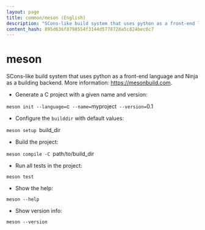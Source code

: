 ```yaml
---
layout: page
title: common/meson (English)
description: "SCons-like build system that uses python as a front-end language and Ninja as a building backend."
content_hash: 895d636f8798554f3144d5778728a5c824bec0c7
---
```

# meson

SCons-like build system that uses python as a front-end language and Ninja as a building backend.
More information: <https://mesonbuild.com>.

- Generate a C project with a given name and version:

`meson init --language=`<span class="tldr-var badge badge-pill bg-dark-lm bg-white-dm text-white-lm text-dark-dm font-weight-bold">c</span>` --name=`<span class="tldr-var badge badge-pill bg-dark-lm bg-white-dm text-white-lm text-dark-dm font-weight-bold">myproject</span>` --version=`<span class="tldr-var badge badge-pill bg-dark-lm bg-white-dm text-white-lm text-dark-dm font-weight-bold">0.1</span>

- Configure the `builddir` with default values:

`meson setup `<span class="tldr-var badge badge-pill bg-dark-lm bg-white-dm text-white-lm text-dark-dm font-weight-bold">build_dir</span>

- Build the project:

`meson compile -C `<span class="tldr-var badge badge-pill bg-dark-lm bg-white-dm text-white-lm text-dark-dm font-weight-bold">path/to/build_dir</span>

- Run all tests in the project:

`meson test`

- Show the help:

`meson --help`

- Show version info:

`meson --version`
